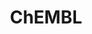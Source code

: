 ---
bigquery: https://console.cloud.google.com/bigquery?p=patents-public-data&d=ebi_chembl&page=dataset
citation: '"The ChEMBL database in 2017." Anna Gaulton, Anne Hersey, Michał Nowotka,
  A Patrícia Bento, Jon Chambers, David Mendez, Prudence Mutowo, Francis Atkinson,
  Louisa J Bellis, Elena Cibrián-Uhalte, Mark Davies, Nathan Dedman, Anneli Karlsson,
  María Paula Magariños, John P Overington, George Papadatos, Ines Smit, Andrew R
  Leach Nucleic acids Research (2017) 45 (Database Issue), D945-D954'
contributors: European Bioinformatics Institute
cost: None
description: ChEMBL Data is a manually curated database of small molecules used in
  drug discovery, including information about existing patented drugs.
documentation: 'schema: https://www.ebi.ac.uk/chembl/db_schema


  '
last_edit: 04/05/2022, 23:26:57
location: https://console.cloud.google.com/marketplace/product/google_patents_public_datasets/chembl
maintained_by: EMBL-EBI, an outstation of European Molecular Biology Laboratory
related_publications: '

  ChEMBL: towards direct deposition of bioassay data.


  Mendez D, Gaulton A, Bento AP, Chambers J, De Veij M, Félix E, Magariños MP, Mosquera
  JF, Mutowo P, Nowotka M, Gordillo-Marañón M, Hunter F, Junco L, Mugumbate G, Rodriguez-Lopez
  M, Atkinson F, Bosc N, Radoux CJ, Segura-Cabrera A, Hersey A, Leach AR.


  — Nucleic Acids Res. 2019; 47(D1):D930-D940. doi: 10.1093/nar/gky1075

  '
schema_fields:
- parameter_type
- type
- predbind_id
- cellosaurus_id
- assay_tissue
- definition
- oral
- bao_endpoint
- inorganic_flag
- data_validity_comment
- toid
- tissue_id
- ro3_pass
- ddd_comment
- cell_source_organism
- trade_name
- bto_id
- normal_range_min
- cidx
- downgraded
- le
- class_level
- accession
- availability_type
- relationship_type
- result_flag
- potential_duplicate
- value
- qudt_units
- warning_id
- molfile
- indref_id
- aidx
- units
- mc_target_name
- patent_use_code
- frac_code
- biocomp_id
- molregno
- acd_logp
- first_page
- mol_frac_id
- innovator_company
- sei
- molecular_mechanism
- path
- doc_type
- l1
- assay_strain
- syn_type
- assay_desc
- chebi_par_id
- hba_lipinski
- target_type
- comp_class_id
- usan_stem_definition
- site_name
- formulation_id
- smarts
- level5
- frac_class_id
- drug_product_flag
- cpd_str_alert_id
- l7
- withdrawn_reason
- source
- alert_id
- assay_source
- enzyme_name
- chirality
- homologue
- issue
- updated_on
- protein_class_desc
- molsyn_id
- met_id
- level1_description
- heavy_atoms
- met_comment
- record_id
- published_relation
- entity_type
- standard_inchi
- ad_type
- hrac_class_id
- tax_id
- component_type
- assay_tax_id
- therapeutic_flag
- clo_id
- alert_name
- l2
- mecref_id
- oc_id
- mesh_id
- l8
- acd_most_apka
- dosed_ingredient
- mc_tax_id
- level2_description
- component_synonym
- ddd_units
- level4_description
- activity_comment
- prodrug
- tbl
- alogp
- full_molformula
- parent_type
- authors
- stem_class
- major_class
- approval_date
- compsyn_id
- efo_term
- max_phase_for_ind
- level3_description
- patent_expire_date
- publication_number
- related_tid
- domain_type
- cell_name
- standard_inchi_key
- target_mapping
- polymer_flag
- nda_type
- activity_count
- aspect
- doc_id
- drug_record_id
- mw_freebase
- warning_description
- priority
- assay_id
- orig_description
- set_name
- cl_lincs_id
- full_mwt
- confidence_score
- standard_upper_value
- variant_id
- curated_by
- target_desc
- submission_date
- strength
- as_id
- topical
- assay_subcellular_fraction
- cx_logd
- level3
- withdrawn_class
- cell_ontology_id
- cell_description
- domain_description
- action_type
- standard_flag
- component_id
- src_description
- cx_most_bpka
- targrel_id
- published_type
- isoform
- qed_weighted
- normal_range_max
- targcomp_id
- lle
- comments
- l6
- first_approval
- entity_id
- bao_format
- standard_units
- pref_name
- class_type
- usan_stem_id
- num_lipinski_ro5_violations
- creation_date
- end_position
- warnref_id
- stem
- src_short_name
- domain_name
- parent_molregno
- mw_monoisotopic
- chembl_id
- stat
- warning_type
- compound_key
- l5
- research_stem
- pathway_id
- sequence_md5sum
- src_compound_id
- num_ro5_violations
- ridx
- who_extra
- curation_comment
- standard_type
- last_page
- ddd_admr
- selectivity_comment
- tid_fixed
- activity_id
- ddd_value
- direct_interaction
- efo_id
- name
- tid
- doi
- parenteral
- domain_id
- hbd_lipinski
- mol_atc_id
- warning_year
- hrac_code
- psa
- mol_irac_id
- subgroup
- acd_most_bpka
- uo_units
- pathway_key
- molecular_species
- assay_organism
- relationship
- bei
- black_box_warning
- enzyme_tid
- ass_cls_map_id
- assay_test_type
- route
- assay_param_id
- usan_substem
- annotation
- bao_id
- l4
- alert_set_id
- src_id
- dosage_form
- atc_code
- ref_url
- who_name
- site_id
- ddd_id
- l3
- hba
- prod_pat_id
- volume
- canonical_smiles
- relation
- substrate_record_id
- mesh_heading
- protein_class_id
- irac_class_id
- actsm_id
- cx_most_apka
- protclasssyn_id
- job_id
- patent_no
- prediction_method
- title
- metabolite_record_id
- co_stem_id
- db_version
- species_group_flag
- updated_by
- parent_go_id
- hbd
- compd_id
- text_value
- go_id
- warning_class
- synonyms
- pchembl_value
- relationship_desc
- helm_notation
- withdrawn_flag
- active_molregno
- mec_id
- applicant_full_name
- standard_relation
- rgid
- parameter_value
- level1
- drugind_id
- level2
- assay_type
- protein_class_synonym
- warning_country
- product_id
- country
- organism
- usan_year
- mechanism_of_action
- mc_target_type
- num_alerts
- company
- cx_logp
- confidence
- source_domain_id
- last_active
- std_act_id
- cell_id
- withdrawn_year
- mc_target_accession
- status
- idx
- drug_substance_flag
- label
- mechanism_comment
- res_stem_id
- indication_class
- natural_product
- year
- max_phase
- abstract
- mutation
- mc_organism
- published_value
- rtb
- level4
- active_ingredient
- start_position
- compound_name
- ap_id
- met_conversion
- cell_source_tax_id
- description
- journal
- pubmed_id
- usan_stem
- upper_value
- cell_source_tissue
- molecule_type
- ref_type
- caloha_id
- smid
- acd_logd
- comp_go_id
- site_residues
- ingredient
- parent_id
- standard_value
- assay_cell_type
- standard_text_value
- published_units
- previous_company
- version
- irac_code
- short_name
- withdrawn_country
- disease_efficacy
- aromatic_rings
- structure_type
- log_id
- ref_id
- first_in_class
- metref_id
- assay_class_id
- mol_hrac_id
- delist_flag
- src_assay_id
- patent_id
- sitecomp_id
- sequence
- binding_site_comment
- db_source
- uberon_id
- assay_category
shortname: chembl
tags:
- biotechnology
- health
- chemical
- bioinformatics
- medical
terms_of_use: CC BY-SA 3.0
title: ChEMBL
uuid: e232a192-965c-4ec9-904c-155b6dfe56c5
---